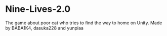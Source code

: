 # Nine-Lives-2.0
The game about poor cat who tries to find the way to home on Unity. 
Made by BABA1K4, dasuka228 and yunpiaa

